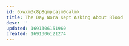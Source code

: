 ```yaml
---
id: 6xwxm3c8p8qmpcajm0oalmk
title: The Day Nora Kept Asking About Blood
desc: ''
updated: 1691306151960
created: 1691306121274
---
```

